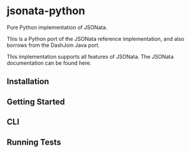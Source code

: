 # jsonata-python

Pure Python implementation of JSONata.

This is a Python port of the JSONata reference implementation, and also borrows from the DashJoin Java port.

This implementation supports all features of JSONata.  The JSONata documentation can be found here.




## Installation


## Getting Started


## CLI


## Running Tests



